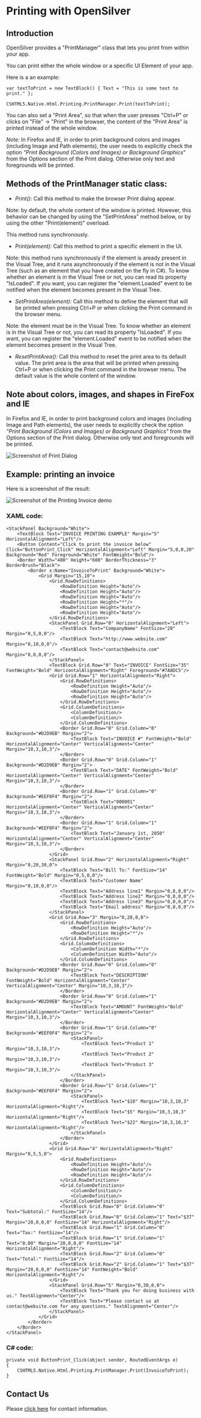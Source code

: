 # Printing with OpenSilver

## Introduction
OpenSilver provides a "PrintManager" class that lets you print from within your app.

You can print either the whole window or a specific UI Element of your app.

Here is a an example:
```
var textToPrint = new TextBlock() { Text = "This is some text to print." };

CSHTML5.Native.Html.Printing.PrintManager.Print(textToPrint);
```

You can also set a "Print Area", so that when the user presses "Ctrl+P" or clicks on "File" -> "Print" in the browser, the content of the "Print Area" is printed instead of the whole window.

*Note:* In Firefox and IE, in order to print background colors and images (including Image and Path elements), the user needs to explicitly check the option *"Print Background (Colors and Images) or Background Graphics*" from the Options section of the Print dialog. Otherwise only text and foregrounds will be printed.



## Methods of the PrintManager static class:

* *Print():* Call this method to make the browser Print dialog appear.

Note: by default, the whole content of the window is printed. However, this behavior can be changed by using the "SetPrintArea" method below, or by using the other "Print(element)" overload.

This method runs synchronously.

* *Print(element):* Call this method to print a specific element in the UI.

Note: this method runs synchronously if the element is aready present in the Visual Tree, and it runs asynchronously if the element is not in the Visual Tree (such as an element that you have created on the fly in C#). To know whether an element is in the Visual Tree or not, you can read its property "IsLoaded". If you want, you can register the "element.Loaded" event to be notified when the element becomes present in the Visual Tree.

* *SetPrintArea(element):* Call this method to define the element that will be printed when pressing Ctrl+P or when clicking the Print command in the browser menu.

Note: the element must be in the Visual Tree. To know whether an element is in the Visual Tree or not, you can read its property "IsLoaded". If you want, you can register the "element.Loaded" event to be notified when the element becomes present in the Visual Tree.

* *ResetPrintArea():* Call this method to reset the print area to its default value. The print area is the area that will be printed when pressing Ctrl+P or when clicking the Print command in the browser menu. The default value is the whole content of the window.

## Note about colors, images, and shapes in FireFox and IE

In Firefox and IE, in order to print background colors and images (including Image and Path elements), the user needs to explicitly check the option *"Print Background (Colors and Images) or Background Graphics"* from the Options section of the Print dialog. Otherwise only text and foregrounds will be printed.

![Screenshot of Print Dialog](../../images/PrintDialog.png "Screenshot of the Print Dialog")


## Example: printing an invoice
Here is a screenshot of the result:

![Screenshot of the Printing Invoice demo](../../images/screenshotPrintingDemo.png "Screenshot of the Printing Invoice demo")

### XAML code:
```
<StackPanel Background="White">
    <TextBlock Text="INVOICE PRINTING EXAMPLE" Margin="5" HorizontalAlignment="Left"/>
    <Button Content="Click to print the invoice below" Click="ButtonPrint_Click" HorizontalAlignment="Left" Margin="5,0,0,20" Background="Red" Foreground="White" FontWeight="Bold"/>
    <Border Width="400" Height="600" BorderThickness="3" BorderBrush="Black">
        <Border x:Name="InvoiceToPrint" Background="White">
            <Grid Margin="15,10">
                <Grid.RowDefinitions>
                    <RowDefinition Height="Auto"/>
                    <RowDefinition Height="Auto"/>
                    <RowDefinition Height="Auto"/>
                    <RowDefinition Height="*"/>
                    <RowDefinition Height="Auto"/>
                    <RowDefinition Height="Auto"/>
                </Grid.RowDefinitions>
                <StackPanel Grid.Row="0" HorizontalAlignment="Left">
                    <TextBlock Text="CompanyName" FontSize="20" Margin="0,5,0,0"/>
                    <TextBlock Text="http://www.website.com" Margin="0,10,0,0"/>
                    <TextBlock Text="contact@website.com" Margin="0,0,0,0"/>
                </StackPanel>
                <TextBlock Grid.Row="0" Text="INVOICE" FontSize="35" FontWeight="Bold" HorizontalAlignment="Right" Foreground="#7A8DC5"/>
                <Grid Grid.Row="1" HorizontalAlignment="Right">
                    <Grid.RowDefinitions>
                        <RowDefinition Height="Auto"/>
                        <RowDefinition Height="Auto"/>
                        <RowDefinition Height="Auto"/>
                    </Grid.RowDefinitions>
                    <Grid.ColumnDefinitions>
                        <ColumnDefinition/>
                        <ColumnDefinition/>
                    </Grid.ColumnDefinitions>
                    <Border Grid.Row="0" Grid.Column="0" Background="#D2D9EB" Margin="2">
                        <TextBlock Text="INVOICE #" FontWeight="Bold" HorizontalAlignment="Center" VerticalAlignment="Center" Margin="10,3,10,3"/>
                    </Border>
                    <Border Grid.Row="0" Grid.Column="1" Background="#D2D9EB" Margin="2">
                        <TextBlock Text="DATE" FontWeight="Bold" HorizontalAlignment="Center" VerticalAlignment="Center" Margin="10,3,10,3"/>
                    </Border>
                    <Border Grid.Row="1" Grid.Column="0" Background="#EEF0F4" Margin="2">
                        <TextBlock Text="000001" HorizontalAlignment="Center" VerticalAlignment="Center" Margin="10,3,10,3"/>
                    </Border>
                    <Border Grid.Row="1" Grid.Column="1" Background="#EEF0F4" Margin="2">
                        <TextBlock Text="January 1st, 2050" HorizontalAlignment="Center" VerticalAlignment="Center" Margin="10,3,10,3"/>
                    </Border>
                </Grid>
                <StackPanel Grid.Row="2" HorizontalAlignment="Right" Margin="0,20,30,0">
                    <TextBlock Text="Bill To:" FontSize="14" FontWeight="Bold" Margin="0,5,0,0"/>
                    <TextBlock Text="Customer Name" Margin="0,10,0,0"/>
                    <TextBlock Text="Address line1" Margin="0,8,0,0"/>
                    <TextBlock Text="Address line2" Margin="0,0,0,0"/>
                    <TextBlock Text="Address line3" Margin="0,0,0,0"/>
                    <TextBlock Text="Email address" Margin="0,8,0,0"/>
                </StackPanel>
                <Grid Grid.Row="3" Margin="0,20,0,0">
                    <Grid.RowDefinitions>
                        <RowDefinition Height="Auto"/>
                        <RowDefinition Height="*"/>
                    </Grid.RowDefinitions>
                    <Grid.ColumnDefinitions>
                        <ColumnDefinition Width="*"/>
                        <ColumnDefinition Width="Auto"/>
                    </Grid.ColumnDefinitions>
                    <Border Grid.Row="0" Grid.Column="0" Background="#D2D9EB" Margin="2">
                        <TextBlock Text="DESCRIPTION" FontWeight="Bold" HorizontalAlignment="Center" VerticalAlignment="Center" Margin="10,3,10,3"/>
                    </Border>
                    <Border Grid.Row="0" Grid.Column="1" Background="#D2D9EB" Margin="2">
                        <TextBlock Text="AMOUNT" FontWeight="Bold" HorizontalAlignment="Center" VerticalAlignment="Center" Margin="10,3,10,3"/>
                    </Border>
                    <Border Grid.Row="1" Grid.Column="0" Background="#EEF0F4" Margin="2">
                        <StackPanel>
                            <TextBlock Text="Product 1" Margin="10,3,10,3"/>
                            <TextBlock Text="Product 2" Margin="10,3,10,3"/>
                            <TextBlock Text="Product 3" Margin="10,3,10,3"/>
                        </StackPanel>
                    </Border>
                    <Border Grid.Row="1" Grid.Column="1" Background="#EEF0F4" Margin="2">
                        <StackPanel>
                            <TextBlock Text="$10" Margin="10,3,10,3" HorizontalAlignment="Right"/>
                            <TextBlock Text="$5" Margin="10,3,10,3" HorizontalAlignment="Right"/>
                            <TextBlock Text="$22" Margin="10,3,10,3" HorizontalAlignment="Right"/>
                        </StackPanel>
                    </Border>
                </Grid>
                <Grid Grid.Row="4" HorizontalAlignment="Right" Margin="0,5,5,0">
                    <Grid.RowDefinitions>
                        <RowDefinition Height="Auto"/>
                        <RowDefinition Height="Auto"/>
                        <RowDefinition Height="Auto"/>
                    </Grid.RowDefinitions>
                    <Grid.ColumnDefinitions>
                        <ColumnDefinition/>
                        <ColumnDefinition/>
                    </Grid.ColumnDefinitions>
                    <TextBlock Grid.Row="0" Grid.Column="0" Text="Subtotal:" FontSize="14"/>
                    <TextBlock Grid.Row="0" Grid.Column="1" Text="$37" Margin="20,0,0,0" FontSize="14" HorizontalAlignment="Right"/>
                    <TextBlock Grid.Row="1" Grid.Column="0" Text="Tax:" FontSize="14"/>
                    <TextBlock Grid.Row="1" Grid.Column="1" Text="0.00" Margin="20,0,0,0" FontSize="14" HorizontalAlignment="Right"/>
                    <TextBlock Grid.Row="2" Grid.Column="0" Text="Total:" FontSize="14"/>
                    <TextBlock Grid.Row="2" Grid.Column="1" Text="$37" Margin="20,0,0,0" FontSize="14" FontWeight="Bold" HorizontalAlignment="Right"/>
                </Grid>
                <StackPanel Grid.Row="5" Margin="0,30,0,0">
                    <TextBlock Text="Thank you for doing business with us." TextAlignment="Center"/>
                    <TextBlock Text="Please contact us at contact@website.com for any questions." TextAlignment="Center"/>
                </StackPanel>
            </Grid>
        </Border>
    </Border>
</StackPanel>
 ```

### C# code:
```
private void ButtonPrint_Click(object sender, RoutedEventArgs e)
{
    CSHTML5.Native.Html.Printing.PrintManager.Print(InvoiceToPrint);
}
```
## Contact Us
Please [click here](https://opensilver.net/contact.aspx) for contact information.

